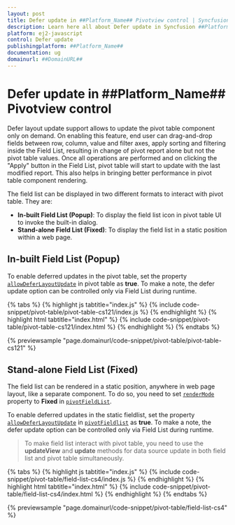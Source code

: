 ```yaml
---
layout: post
title: Defer update in ##Platform_Name## Pivotview control | Syncfusion
description: Learn here all about Defer update in Syncfusion ##Platform_Name## Pivotview control of Syncfusion Essential JS 2 and more.
platform: ej2-javascript
control: Defer update 
publishingplatform: ##Platform_Name##
documentation: ug
domainurl: ##DomainURL##
---
```


# Defer update in ##Platform_Name## Pivotview control

Defer layout update support allows to update the pivot table component only on demand. On enabling this feature, end user can drag-and-drop fields between row, column, value and filter axes, apply sorting and filtering inside the Field List, resulting in change of pivot report alone but not the pivot table values. Once all operations are performed and on clicking the "Apply" button in the Field List, pivot table will start to update with the last modified report. This also helps in bringing better performance in pivot table component rendering.

The field list can be displayed in two different formats to interact with pivot table. They are:

* **In-built Field List (Popup)**: To display the field list icon in pivot table UI to invoke the built-in dialog.
* **Stand-alone Field List (Fixed)**: To display the field list in a static position within a web page.

## In-built Field List (Popup)

To enable deferred updates in the pivot table, set the property [`allowDeferLayoutUpdate`](https://ej2.syncfusion.com/javascript/documentation/api/pivotview/#allowdeferlayoutupdate) in pivot table as **true**. To make a note, the defer update option can be controlled only via Field List during runtime.

{% tabs %}
{% highlight js tabtitle="index.js" %}
{% include code-snippet/pivot-table/pivot-table-cs121/index.js %}
{% endhighlight %}
{% highlight html tabtitle="index.html" %}
{% include code-snippet/pivot-table/pivot-table-cs121/index.html %}
{% endhighlight %}
{% endtabs %}
        
{% previewsample "page.domainurl/code-snippet/pivot-table/pivot-table-cs121" %}

## Stand-alone Field List (Fixed)

The field list can be rendered in a static position, anywhere in web page layout, like a separate component. To do so, you need to set [`renderMode`](https://ej2.syncfusion.com/javascript/documentation/api/pivotfieldlist/#rendermode) property to **Fixed** in [`pivotFieldList`](https://ej2.syncfusion.com/javascript/documentation/api/pivotfieldlist/).

To enable deferred updates in the static fieldlist, set the property [`allowDeferLayoutUpdate`](https://ej2.syncfusion.com/javascript/documentation/api/pivotfieldlist/#allowdeferlayoutupdate) in [`pivotFieldlist`](https://ej2.syncfusion.com/javascript/documentation/api/pivotfieldlist/) as **true**. To make a note, the defer update option can be controlled only via Field List during runtime.

> To make field list interact with pivot table, you need to use the **updateView** and **update** methods for data source update in both field list and pivot table simultaneously.

{% tabs %}
{% highlight js tabtitle="index.js" %}
{% include code-snippet/pivot-table/field-list-cs4/index.js %}
{% endhighlight %}
{% highlight html tabtitle="index.html" %}
{% include code-snippet/pivot-table/field-list-cs4/index.html %}
{% endhighlight %}
{% endtabs %}
        
{% previewsample "page.domainurl/code-snippet/pivot-table/field-list-cs4" %}